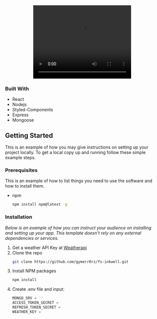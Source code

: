 <!-- PROJECT LOGO -->
<br />
<div align="center">
    <video width="320" height="240" autoplay>
      <source src="front-end/src/assets/project-overview.mp4" type="video/mp4">
    </video>
</div>

### Built With

- React
- Nodejs
- Styled-Components
- Express
- Mongoose

<!-- GETTING STARTED -->

## Getting Started

This is an example of how you may give instructions on setting up your project locally.
To get a local copy up and running follow these simple example steps.

### Prerequisites

This is an example of how to list things you need to use the software and how to install them.

- npm
  ```sh
  npm install npm@latest -g
  ```

### Installation

_Below is an example of how you can instruct your audience on installing and setting up your app. This template doesn't rely on any external dependencies or services._

1. Get a weather API Key at [Weatherapi](https://www.weatherapi.com/)
2. Clone the repo
   ```sh
   git clone https://github.com/gymerr0rz/fs-inkwell.git
   ```
3. Install NPM packages
   ```sh
   npm install
   ```
4. Create .env file and input:
   ```js
   MONGO_SRV = ''
   ACCESS_TOKEN_SECRET =
   REFRESH_TOKEN_SECRET =
   WEATHER_KEY =
   ```
